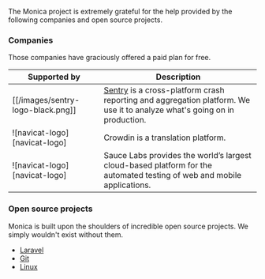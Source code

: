 The Monica project is extremely grateful for the help provided by the following companies and open source projects.

### Companies

Those companies have graciously offered a paid plan for free.

| **Supported by**                 | **Description**                                                                               |
|----------------------------------|-----------------------------------------------------------------------------------------------|
| [[/images/sentry-logo-black.png]] | [Sentry](https://sentry.io) is a cross-platform crash reporting and aggregation platform. We use it to analyze what's going on in production. |
| ![navicat-logo][navicat-logo]   | Crowdin is a translation platform. |
| ![navicat-logo][navicat-logo]   | Sauce Labs provides the world’s largest cloud-based platform for the automated testing of web and mobile applications. |

### Open source projects

Monica is built upon the shoulders of incredible open source projects. We simply wouldn't exist without them.

* [Laravel](http://laravel.com/)
* [Git](http://git-scm.com/)
* [Linux](http://linux.org/)